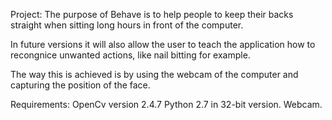 Project:
The purpose of Behave is to help people to keep their backs straight when sitting long hours in front of the computer.

In future versions it will also allow the user to teach the application how to recongnice unwanted actions, like nail bitting for example.

The way this is achieved is by using the webcam of the computer and capturing the position of the face.

Requirements:
OpenCv version 2.4.7
Python 2.7 in 32-bit version.
Webcam.

